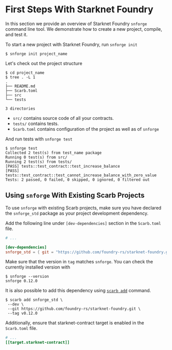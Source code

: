 # First Steps With Starknet Foundry

In this section we provide an overview of Starknet Foundry `snforge` command line tool.
We demonstrate how to create a new project, compile, and test it.

To start a new project with Starknet Foundry, run `snforge init`

```shell
$ snforge init project_name
```

Let's check out the project structure

```shell
$ cd project_name
$ tree . -L 1
.
├── README.md
├── Scarb.toml
├── src
└── tests

3 directories
```

* `src/` contains source code of all your contracts.
* `tests/` contains tests.
* `Scarb.toml` contains configuration of the project as well as of `snforge`

And run tests with `snforge test`

```shell
$ snforge test
Collected 2 test(s) from test_name package
Running 0 test(s) from src/
Running 2 test(s) from tests/
[PASS] tests::test_contract::test_increase_balance
[PASS] tests::test_contract::test_cannot_increase_balance_with_zero_value
Tests: 2 passed, 0 failed, 0 skipped, 0 ignored, 0 filtered out
```

## Using `snforge` With Existing Scarb Projects

To use `snforge` with existing Scarb projects, make sure you have declared the `snforge_std` package as your project
development dependency.

Add the following line under `[dev-dependencies]` section in the `Scarb.toml` file.

```toml
# ...

[dev-dependencies]
snforge_std = { git = "https://github.com/foundry-rs/starknet-foundry.git", tag = "v0.12.0" }
```

Make sure that the version in `tag` matches `snforge`. You can check the currently installed version with

```shell
$ snforge --version
snforge 0.12.0
```

It is also possible to add this dependency
using [`scarb add`](https://docs.swmansion.com/scarb/docs/guides/dependencies.html#adding-a-dependency-via-scarb-add)
command.

```shell
$ scarb add snforge_std \ 
 --dev \
 --git https://github.com/foundry-rs/starknet-foundry.git \
 --tag v0.12.0
```

Additionally, ensure that starknet-contract target is enabled in the `Scarb.toml` file.

```toml
# ...
[[target.starknet-contract]]